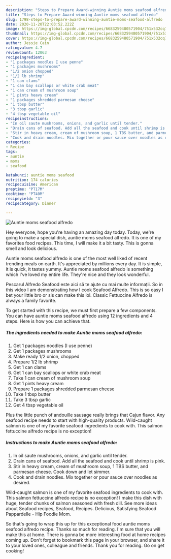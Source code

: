 ```yaml
---
description: "Steps to Prepare Award-winning Auntie moms seafood alfredo"
title: "Steps to Prepare Award-winning Auntie moms seafood alfredo"
slug: 1798-steps-to-prepare-award-winning-auntie-moms-seafood-alfredo
date: 2020-11-20T22:03:52.222Z
image: https://img-global.cpcdn.com/recipes/6683259480571904/751x532cq70/auntie-moms-seafood-alfredo-recipe-main-photo.jpg
thumbnail: https://img-global.cpcdn.com/recipes/6683259480571904/751x532cq70/auntie-moms-seafood-alfredo-recipe-main-photo.jpg
cover: https://img-global.cpcdn.com/recipes/6683259480571904/751x532cq70/auntie-moms-seafood-alfredo-recipe-main-photo.jpg
author: Jessie Cain
ratingvalue: 4.7
reviewcount: 12063
recipeingredient:
- "1 packages noodles I use penne"
- "1 packages mushrooms"
- "1/2 onion chopped"
- "1/2 lb shrimp"
- "1 can clams"
- "1 can bay scallops or white crab meat"
- "1 can cream of mushroom soup"
- "1 pints heavy cream"
- "1 packages shredded parmesan cheese"
- "1 tbsp butter"
- "3 tbsp garlic"
- "4 tbsp vegetable oil"
recipeinstructions:
- "In oil saute mushrooms, onions, and garlic until tender."
- "Drain cans of seafood. Add all the seafood and cook until shrimp is pink."
- "Stir in heavy cream, cream of mushroom soup, 1 TBS butter, and parmesan cheese. Cook down and let simmer."
- "Cook and drain noodles. Mix together or pour sauce over noodles as desired."
categories:
- Recipe
tags:
- auntie
- moms
- seafood

katakunci: auntie moms seafood 
nutrition: 174 calories
recipecuisine: American
preptime: "PT17M"
cooktime: "PT40M"
recipeyield: "3"
recipecategory: Dinner

---
```



![Auntie moms seafood alfredo](https://img-global.cpcdn.com/recipes/6683259480571904/751x532cq70/auntie-moms-seafood-alfredo-recipe-main-photo.jpg)

Hey everyone, hope you're having an amazing day today. Today, we're going to make a special dish, auntie moms seafood alfredo. It is one of my favorites food recipes. This time, I will make it a bit tasty. This is gonna smell and look delicious.

Auntie moms seafood alfredo is one of the most well liked of recent trending meals on earth. It's appreciated by millions every day. It is simple, it is quick, it tastes yummy. Auntie moms seafood alfredo is something which I've loved my entire life. They're nice and they look wonderful.

Pescarul Alfredo Seafood este aici să te ajute cu mai multe informații. So in this video I am demonstrating how I cook Seafood Alfredo. This is so easy I bet your little bro or sis can make this lol. Classic Fettuccine Alfredo is always a family favorite.


To get started with this recipe, we must first prepare a few components. You can have auntie moms seafood alfredo using 12 ingredients and 4 steps. Here is how you can achieve that.

<!--inarticleads1-->

##### The ingredients needed to make Auntie moms seafood alfredo:

1. Get 1 packages noodles (I use penne)
1. Get 1 packages mushrooms
1. Make ready 1/2 onion, chopped
1. Prepare 1/2 lb shrimp
1. Get 1 can clams
1. Get 1 can bay scallops or white crab meat
1. Take 1 can cream of mushroom soup
1. Get 1 pints heavy cream
1. Prepare 1 packages shredded parmesan cheese
1. Take 1 tbsp butter
1. Take 3 tbsp garlic
1. Get 4 tbsp vegetable oil


Plus the little punch of andouille sausage really brings that Cajun flavor. Any seafood recipe needs to start with high-quality products. Wild-caught salmon is one of my favorite seafood ingredients to cook with. This salmon fettuccine alfredo recipe is no exception! 

<!--inarticleads2-->

##### Instructions to make Auntie moms seafood alfredo:

1. In oil saute mushrooms, onions, and garlic until tender.
1. Drain cans of seafood. Add all the seafood and cook until shrimp is pink.
1. Stir in heavy cream, cream of mushroom soup, 1 TBS butter, and parmesan cheese. Cook down and let simmer.
1. Cook and drain noodles. Mix together or pour sauce over noodles as desired.


Wild-caught salmon is one of my favorite seafood ingredients to cook with. This salmon fettuccine alfredo recipe is no exception! I make this dish with huge, tender chunks of salmon seasoned with fresh dill. See more ideas about Seafood recipes, Seafood, Recipes. Delicious, Satisfying Seafood Pappardelle - Hip Foodie Mom. 

So that's going to wrap this up for this exceptional food auntie moms seafood alfredo recipe. Thanks so much for reading. I'm sure that you will make this at home. There is gonna be more interesting food at home recipes coming up. Don't forget to bookmark this page in your browser, and share it to your loved ones, colleague and friends. Thank you for reading. Go on get cooking!
